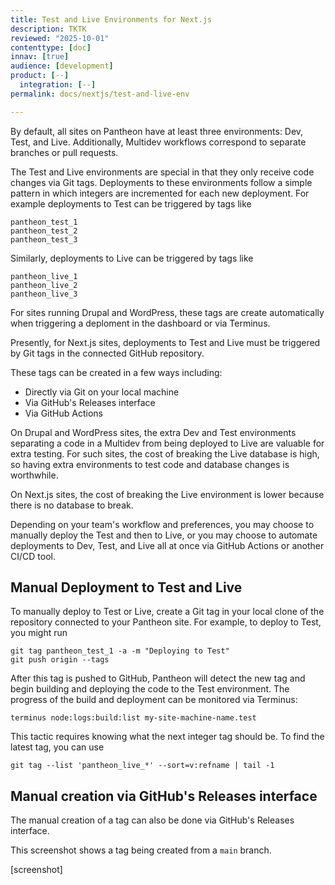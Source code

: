 ```yaml
---
title: Test and Live Environments for Next.js
description: TKTK
reviewed: "2025-10-01"
contenttype: [doc]
innav: [true]
audience: [development]
product: [--]
  integration: [--]
permalink: docs/nextjs/test-and-live-env

---
```


<Partial file="nextjs-pre-ga.md" />

By default, all sites on Pantheon have at least three environments: Dev, Test, and Live. Additionally, Multidev workflows correspond to separate branches or pull requests.

The Test and Live environments are special in that they only receive code changes via Git tags.
Deployments to these environments follow a simple pattern in which integers are incremented for each new deployment. For example deployments to Test can be triggered by tags like

```bash{promptUser: user}
pantheon_test_1
pantheon_test_2
pantheon_test_3
```

Similarly, deployments to Live can be triggered by tags like

```bash{promptUser: user}
pantheon_live_1
pantheon_live_2
pantheon_live_3
```

For sites running Drupal and WordPress, these tags are create automatically when triggering a deploment in the dashboard or via Terminus.

Presently, for Next.js sites, deployments to Test and Live must be triggered by  Git tags in the connected GitHub repository.

These tags can be created in a few ways including:

* Directly via Git on your local machine
* Via GitHub's Releases interface
* Via GitHub Actions

On Drupal and WordPress sites, the extra Dev and Test environments separating a code in a Multidev from being deployed to Live are valuable for extra testing.
For such sites, the cost of breaking the Live database is high, so having extra environments to test code and database changes is worthwhile.

On Next.js sites, the cost of breaking the Live environment is lower because there is no database to break.

Depending on your team's workflow and preferences, you may choose to manually deploy the Test and then to Live, or you may choose to automate deployments to Dev, Test, and Live all at once via GitHub Actions or another CI/CD tool.

## Manual Deployment to Test and Live

To manually deploy to Test or Live, create a Git tag in your local clone of the repository connected to your Pantheon site.
For example, to deploy to Test, you might run

```bash{promptUser: user}
git tag pantheon_test_1 -a -m "Deploying to Test"
git push origin --tags
```

After this tag is pushed to GitHub, Pantheon will detect the new tag and begin building and deploying the code to the Test environment.
The progress of the build and deployment can be monitored via Terminus:

```bash{promptUser: user}
terminus node:logs:build:list my-site-machine-name.test
```

This tactic requires knowing what the next integer tag should be.
To find the latest tag, you can use

```bash{promptUser: user}
git tag --list 'pantheon_live_*' --sort=v:refname | tail -1
```

## Manual creation via GitHub's Releases interface

The manual creation of a tag can also be done via GitHub's Releases interface.

This screenshot shows a tag being created from a `main` branch.

[screenshot]

